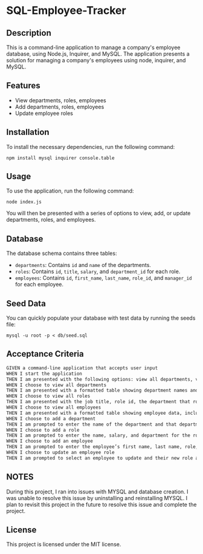 # SQL-Employee-Tracker

## Description

This is a command-line application to manage a company's employee database, using Node.js, Inquirer, and MySQL. The application presents a solution for managing a company's employees using node, inquirer, and MySQL.

## Features

- View departments, roles, employees
- Add departments, roles, employees
- Update employee roles

## Installation

To install the necessary dependencies, run the following command:

```
npm install mysql inquirer console.table
```


## Usage

To use the application, run the following command:

```
node index.js
```

You will then be presented with a series of options to view, add, or update departments, roles, and employees.

## Database

The database schema contains three tables:

- `departments`: Contains `id` and `name` of the departments.
- `roles`: Contains `id`, `title`, `salary`, and `department_id` for each role.
- `employees`: Contains `id`, `first_name`, `last_name`, `role_id`, and `manager_id` for each employee.

## Seed Data

You can quickly populate your database with test data by running the seeds file: 

```
mysql -u root -p < db/seed.sql

```

## Acceptance Criteria

```md
GIVEN a command-line application that accepts user input
WHEN I start the application
THEN I am presented with the following options: view all departments, view all roles, view all employees, add a department, add a role, add an employee, and update an employee role
WHEN I choose to view all departments
THEN I am presented with a formatted table showing department names and department ids
WHEN I choose to view all roles
THEN I am presented with the job title, role id, the department that role belongs to, and the salary for that role
WHEN I choose to view all employees
THEN I am presented with a formatted table showing employee data, including employee ids, first names, last names, job titles, departments, salaries, and managers that the employees report to
WHEN I choose to add a department
THEN I am prompted to enter the name of the department and that department is added to the database
WHEN I choose to add a role
THEN I am prompted to enter the name, salary, and department for the role and that role is added to the database
WHEN I choose to add an employee
THEN I am prompted to enter the employee’s first name, last name, role, and manager, and that employee is added to the database
WHEN I choose to update an employee role
THEN I am prompted to select an employee to update and their new role and this information is updated in the database
```

## NOTES 
During this project, I ran into issues with MYSQL and database creation. I was unable to resolve this issue by uninstalling and reinstalling MYSQL.
I plan to revisit this project in the future to resolve this issue and complete the project. 

## License

This project is licensed under the MIT license.